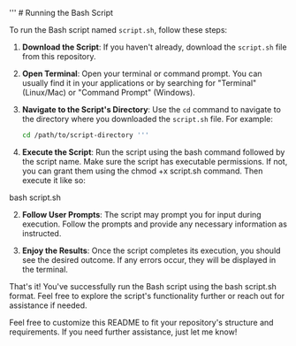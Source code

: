 ''' # Running the Bash Script

To run the Bash script named `script.sh`, follow these steps:

1. **Download the Script**: If you haven't already, download the `script.sh` file from this repository.

2. **Open Terminal**: Open your terminal or command prompt. You can usually find it in your applications or by searching for "Terminal" (Linux/Mac) or "Command Prompt" (Windows).

3. **Navigate to the Script's Directory**: Use the `cd` command to navigate to the directory where you downloaded the `script.sh` file. For example:
   ```bash
   cd /path/to/script-directory '''

1. **Execute the Script**: Run the script using the bash command followed by the script name. Make sure the script has executable permissions. If not, you can grant them using the chmod +x script.sh command. Then execute it like so:

bash script.sh

2. **Follow User Prompts**: The script may prompt you for input during execution. Follow the prompts and provide any necessary information as instructed.

3. **Enjoy the Results**: Once the script completes its execution, you should see the desired outcome. If any errors occur, they will be displayed in the terminal.

That's it! You've successfully run the Bash script using the bash script.sh format. Feel free to explore the script's functionality further or reach out for assistance if needed.


Feel free to customize this README to fit your repository's structure and requirements. If you need further assistance, just let me know!
